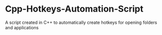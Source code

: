 # Cpp-Hotkeys-Automation-Script
A script created in C++ to automatically create hotkeys for opening folders and applications
